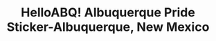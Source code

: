 ---
layout: product2
permalink: /stickers/ABQ-305/
title:  "HelloABQ! Albuquerque Pride Sticker-Albuquerque, New Mexico"
description: "Show your ABQ pride with this HelloABQ! Sticker. Measures 4 inches Wide by 3 inches Tall. Cut from UV Resistant Indoor/Outdoor durable vinyl."
keywords: "Albuquerque, ABQ, t-shirt, burque, clothing, hello abq, shirt, stickers"
prodtitle: "HelloABQ! Sticker"
proddescription: "Show your ABQ pride with this HelloABQ! Sticker. Measures 4 inches Wide by 3 inches Tall. Cut from UV Resistant Indoor/Outdoor durable vinyl.<br><br>Our Stickers will stick to just about any hard surface including: Vehicles, Bicycles, Windows, Mirrors, Glass, Laptops, Cell Phones, Bedrooms, skate board, Shower Doors, and More!"
prodnumber: ABQ-305
prodimg: "/img/sticker-abq-305.jpg"
product_id: "product_7617425122"
price: "3"
sizechart: false
chartimg:
outofstock: false
relatedprodid:
 - relnumber: ABQ-104
   reltitle: "Albuquerque T-Shirt"
   relimg: "/img/t-shirt-abq-104.jpg"
   rellink: "/t-shirts/ABQ-104/"
 - relnumber: ABQ-102
   reltitle: "Heart Zia T-Shirt"
   relimg: "/img/t-shirt-abq-102.jpg"
   rellink: "/t-shirts/ABQ-102/"
 - relnumber: ABQ-103
   reltitle: "Burque! T-Shirt"
   relimg: "/img/t-shirt-abq-103.jpg"
   rellink: "/t-shirts/ABQ-103/"
---